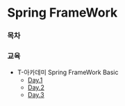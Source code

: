 # Spring FrameWork

### 목차

### 교육
- T-아카데미 Spring FrameWork Basic
    - [Day.1](https://github.com/ThreeSnakes/TIL/blob/master/Spring/T-%EC%95%84%EC%B9%B4%EB%8D%B0%EB%AF%B8/Spring-framework-basic-day1.md)
    - [Day.2](https://github.com/ThreeSnakes/TIL/blob/master/Spring/T-%EC%95%84%EC%B9%B4%EB%8D%B0%EB%AF%B8/Spring-framework-basic-day2.md)
    - [Day.3](https://github.com/ThreeSnakes/TIL/blob/master/Spring/T-%EC%95%84%EC%B9%B4%EB%8D%B0%EB%AF%B8/Spring-framework-basic-day3.md)